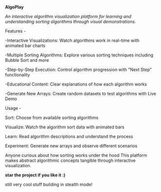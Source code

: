 **AlgoPlay**

*An interactive algorithm visualization platform for learning and understanding sorting algorithms through visual demonstrations.*

Features -

-Interactive Visualizations: Watch algorithms work in real-time with animated bar charts

-Multiple Sorting Algorithms: Explore various sorting techniques including Bubble Sort and more

-Step-by-Step Execution: Control algorithm progression with "Next Step" functionality

-Educational Content: Clear explanations of how each algorithm works

-Generate New Arrays: Create random datasets to test algorithms with
Live Demo


Usage -

Sort: Choose from available sorting algorithms

Visualize: Watch the algorithm sort data with animated bars

Learn: Read algorithm descriptions and understand the process

Experiment: Generate new arrays and observe different scenarios

Anyone curious about how sorting works under the hood
This platform makes abstract algorithmic concepts tangible through interactive visualization.

**star the project if you like it :)**

still very cool stuff building in stealth mode!


